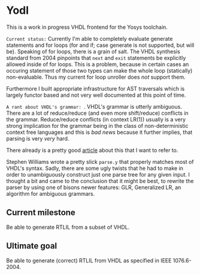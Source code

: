 # Yodl

This is a work in progress VHDL frontend
for the Yosys toolchain.

`Current status:` Currently I'm able to completely evaluate
generate statements and for loops (for and if; case generate is not supported, but will be). 
Speaking of for loops, there is a grain of salt. The VHDL synthesis
standard from 2004 pinpoints that `next` and `exit` statements be explicitly
allowed inside of for loops. This is a problem, because in certain cases an
occuring statement of those two types can make the whole loop (statically) non-evaluable.
Thus my current for loop unroller does *not* support them.

Furthermore I built appropriate infrastructure for AST traversals which is
largely functor based and not very well documented at this point of time.

`A rant about VHDL's grammar: `. VHDL's grammar is utterly ambiguous. There are
a lot of reduce/reduce (and even more shift/reduce) conflicts in the grammar.
Reduce/reduce conflicts (in context LR(1)) usually is a very strong implication
for the grammar being in the class of non-deterministic context free languages and
this is *bad news* because it further implies, that parsing is very _very_ hard.

There already is a pretty good [article](http://eli.thegreenplace.net/2009/05/19/parsing-vhdl-is-very-hard) about this that I want to refer to.

Stephen Williams wrote a pretty slick `parse.y` that properly matches most of VHDL's syntax. Sadly, there
are some ugly twists that he had to make in order to unambiguously construct just one parse tree for any
given input. I thought a bit and came to the conclusion that it might be best, to rewrite the parser by using
one of bisons newer features: GLR, Generalized LR, an algorithm for ambiguous grammars. 

## Current milestone

Be able to generate RTLIL from a subset
of VHDL.

## Ultimate goal

Be able to generate (correct) RTLIL from
VHDL as specified in IEEE 1076.6-2004.
